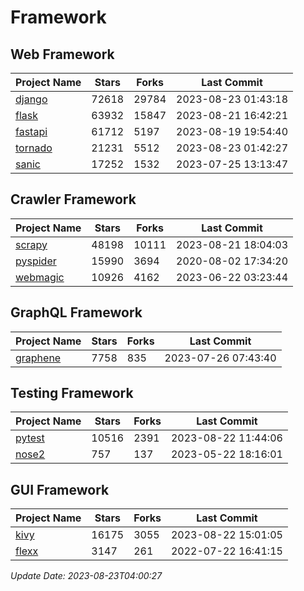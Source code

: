 # Framework

## Web Framework
| Project Name | Stars | Forks | Last Commit |
| ------------ | ----- | ----- | ----------- |
| [django](https://github.com/django/django) | 72618 | 29784 | 2023-08-23 01:43:18 |
| [flask](https://github.com/pallets/flask) | 63932 | 15847 | 2023-08-21 16:42:21 |
| [fastapi](https://github.com/tiangolo/fastapi) | 61712 | 5197 | 2023-08-19 19:54:40 |
| [tornado](https://github.com/tornadoweb/tornado) | 21231 | 5512 | 2023-08-23 01:42:27 |
| [sanic](https://github.com/sanic-org/sanic) | 17252 | 1532 | 2023-07-25 13:13:47 |

## Crawler Framework
| Project Name | Stars | Forks | Last Commit |
| ------------ | ----- | ----- | ----------- |
| [scrapy](https://github.com/scrapy/scrapy) | 48198 | 10111 | 2023-08-21 18:04:03 |
| [pyspider](https://github.com/binux/pyspider) | 15990 | 3694 | 2020-08-02 17:34:20 |
| [webmagic](https://github.com/code4craft/webmagic) | 10926 | 4162 | 2023-06-22 03:23:44 |

## GraphQL Framework
| Project Name | Stars | Forks | Last Commit |
| ------------ | ----- | ----- | ----------- |
| [graphene](https://github.com/graphql-python/graphene) | 7758 | 835 | 2023-07-26 07:43:40 |

## Testing Framework
| Project Name | Stars | Forks | Last Commit |
| ------------ | ----- | ----- | ----------- |
| [pytest](https://github.com/pytest-dev/pytest) | 10516 | 2391 | 2023-08-22 11:44:06 |
| [nose2](https://github.com/nose-devs/nose2) | 757 | 137 | 2023-05-22 18:16:01 |

## GUI Framework
| Project Name | Stars | Forks | Last Commit |
| ------------ | ----- | ----- | ----------- |
| [kivy](https://github.com/kivy/kivy) | 16175 | 3055 | 2023-08-22 15:01:05 |
| [flexx](https://github.com/flexxui/flexx) | 3147 | 261 | 2022-07-22 16:41:15 |

*Update Date: 2023-08-23T04:00:27*